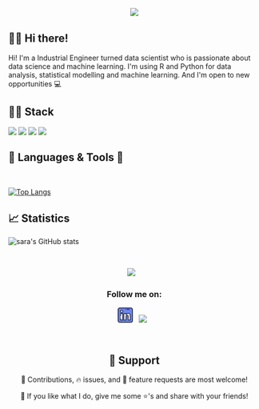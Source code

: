 

<p align="center"> <a href="https://github.com/denvercoder1/readme-typing-svg">
<img width="60%" src="https://readme-typing-svg.herokuapp.com?font=Orbitron&size=25&color=BF91F3&background=1A1B27&center=true&vCenter=true&duration=3000&pause=300&lines=<Hey,+There!+👋>;<This+is+sara!>;<Glad+to+meet+you!>">
</a></hp>

<!--
**SaraGhR/SaraGhR** is a ✨ _special_ ✨ repository because its `README.md` (this file) appears on your GitHub profile.

Here are some ideas to get you started:
-->


## :woman_technologist: Hi there!
Hi! I'm a Industrial Engineer turned data scientist who is passionate about data science and machine learning. I'm using R and Python for data analysis, statistical modelling and machine learning.
And I'm open to new opportunities 💻

## :woman_technologist: Stack
![](https://img.shields.io/badge/Language-R-blue) ![](https://img.shields.io/badge/Language-Python-blue) ![](https://img.shields.io/badge/Theory-Statistics-orange) ![](https://img.shields.io/badge/Theory-Mathematics-orange)
 
<h2 >🔨 Languages & Tools 🔨</h2>
<br>
<div >
  
[![Top Langs](https://github-readme-stats.vercel.app/api/top-langs/?username=SaraGhR&layout=compact)](https://github.com/anuraghazra/github-readme-stats)
   
<h2 > 📈 Statistics </h2>
<div >
  
![sara's GitHub stats](https://github-readme-stats.vercel.app/api?username=SaraGhR&show_icons=true&theme=radical)
  
 </div>
 
<div align="center">

<br>
<p>
<a href="https://visitor-badge.glitch.me/#docs"><img src="https://visitor-badge.glitch.me/badge?page_id=SaraGhR.visitor-badge"></a>&nbsp; 
</a>&nbsp;
</div>

<h3 align="center">Follow me on:</h3>
<p align='center'>
<a href="https://www.linkedin.com/in/sara-ghasemi-rad"><img height="30" src="https://raw.githubusercontent.com/8bithemant/8bithemant/master/linkedin.png?raw=true"></a>&nbsp;&nbsp;
<a href="https://www.kaggle.com/saraghasemirad"><img height="30" src="https://img.shields.io/badge/Kaggle-20BEFF?style=for-the-badge&logo=Kaggle&logoColor=white"></a>&nbsp;&nbsp;
</p>


</div>
<br>

  


<h2 align="center">🤝 Support</h2>

<div align="center">
<p> 🤝 Contributions, 🔥 issues, and 🥮 feature requests are most welcome!</p>
<p>💙 If you like what I do, give me some ⭐'s and share with your friends!</p>
</div
